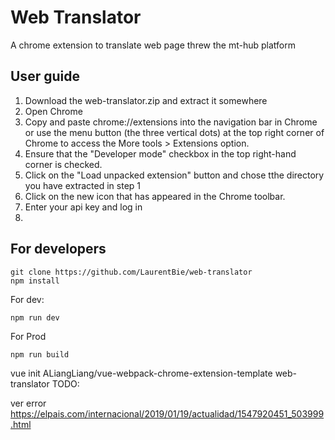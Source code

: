 # Web Translator

A chrome extension to translate web page threw the mt-hub platform

## User guide
1. Download the web-translator.zip and extract it somewhere
2. Open Chrome
3. Copy and paste chrome://extensions into the navigation bar in Chrome or use the menu button (the three vertical dots) at the top right corner of Chrome to access the More tools > Extensions option.
4. Ensure that the "Developer mode" checkbox in the top right-hand corner is checked. 
5. Click on the "Load unpacked extension" button and chose tthe directory you have extracted in step 1
6. Click on the new icon that has appeared in the Chrome toolbar.
7. Enter your api key and log in
8. 

## For developers
```
git clone https://github.com/LaurentBie/web-translator
npm install 
```
For dev:
```
npm run dev
```
For Prod
```
npm run build
```




vue init ALiangLiang/vue-webpack-chrome-extension-template web-translator
TODO:



ver error
https://elpais.com/internacional/2019/01/19/actualidad/1547920451_503999.html